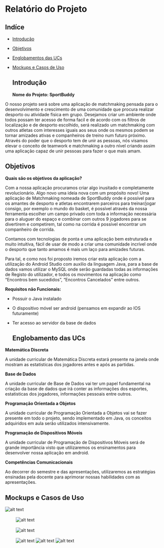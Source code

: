 # Relatório do Projeto

## Indíce
- [Introdução](#introdução)
- [Objetivos](#objetivos)
- [Englobamentos das UCs](#englobamento-das-ucs)
- [Mockups e Casos de Uso](#mockups-e-casos-de-uso)

  ## Introdução
  **Nome do Projeto: SportBuddy**

O nosso projeto será sobre uma aplicação de matchmaking pensada para o desenvolvimento e crescimento de uma comunidade que procura realizar desporto ou atividade física em grupo. Desejamos criar um ambiente onde todos possam ter acesso de forma facil e de acordo com os filtros de localização e de desporto escolhido, será realizado um matchmaking com outros atletas com interesses iguais aos seus onde os mesmos podem se tornar amizades ativas e companheiros de treino num futuro próximo. Através do poder que o desporto tem de unir as pessoas, nós visamos elevar o conceito de teamwork e matchmaking a outro nível criando assim uma aplicação capaz de unir pessoas para fazer o que mais amam.

## Objetivos

**Quais são os objetivos da aplicação?**

Com a nossa aplicação procuramos criar algo inusitado e completamente revolucionário. Algo novo uma ideia nova com um propósito novo! Uma aplicação de Matchmaking nomeada de SportBuddy onde é possível para os amantes de desporto e atletas encontrarem parceiros para treinar/jogar consigo, por exemplo o mundo do basket, é possível através da nossa ferramenta escolher um campo privado com toda a informação necessária para o aluguer do espaço e combinar com outros 9 jogadores para se divertirem e competirem, tal como na corrida é possível encontrar um companheiro de corrida.

Contamos com tecnologias de ponta e uma aplicação bem estruturada e muito intuitiva, fácil de usar de modo a criar uma comunidade incrível onde o desporto que tanto amamos é mais um laço para amizades futuras.

Para tal, e como nos foi proposto iremos criar esta aplicação com a utilização do Android Studio com auxilio da linguagem Java, para a base de dados vamos utilizar o MySQL onde serão guardadas todas as informações de Registo do utilizador, e todos os movimentos na aplicação como “Encontros bem sucedidos”, “Encontros Cancelados” entre outros. 

**Requisitos não Funcionais:**
- Possuir o Java instalado
- O dispositivo móvel ser android (pensamos em expandir ao IOS futuramente)
- Ter acesso ao servidor da base de dados

  ## Englobamento das UCs

**Matemática Discreta**

A unidade curricular de Matemática Discreta estará presente na janela onde mostram as estatisticas dos jogadores antes e após as partidas.

**Base de Dados**

A unidade curricular de Base de Dados vai ter um papel fundamental na criação da base de dados que irá conter as informações dos esportes, estatisticas dos jogadores, informações pessoais entre outros.

**Programação Orientada a Objetos**

A unidade curricular de Programação Orientada a Objetos vai se fazer presente em todo o projeto, sendo implementado em Java, os conceitos adquiridos em aula serão utilizados intensivamente.

**Programação de Dispositivos Móveis**

A unidade curricular de Programação de Dispositivos Móveis será de grande importância visto que utilizaremos os ensinamentos para desenvolver nossa aplicação em android.

**Competências Comunicacionais**

Ao decorrer do semestre e das apresentações, utilizaremos as estratégias ensinadas pela docente para aprimorar nossas habilidades com as apresentações.

## Mockups e Casos de Uso

![alt text](https://github.com/Kaiobr13/Projeto-Mobile-LeonardoAlves-KaioSchoeneman/blob/main/images_report/first%20image.png?raw=true)\
\
&nbsp;&nbsp;&nbsp;&nbsp;&nbsp;&nbsp;&nbsp;&nbsp;&nbsp;![alt text](https://github.com/Kaiobr13/Projeto-Mobile-LeonardoAlves-KaioSchoeneman/blob/main/images_report/new%20here.png?raw=true)\
\
&nbsp;&nbsp;&nbsp;&nbsp;&nbsp;&nbsp;&nbsp;&nbsp;&nbsp;![alt text](https://github.com/Kaiobr13/Projeto-Mobile-LeonardoAlves-KaioSchoeneman/blob/main/images_report/already%20a%20member.png?raw=true)\
\
&nbsp;&nbsp;&nbsp;&nbsp;&nbsp;&nbsp;&nbsp;&nbsp;&nbsp;![alt text](https://github.com/Kaiobr13/Projeto-Mobile-LeonardoAlves-KaioSchoeneman/blob/main/images_report/pós%20login.png?raw=true)
![alt text](https://github.com/Kaiobr13/Projeto-Mobile-LeonardoAlves-KaioSchoeneman/blob/main/images_report/menu%20player.png?raw=true)
![alt text](https://github.com/Kaiobr13/Projeto-Mobile-LeonardoAlves-KaioSchoeneman/blob/main/images_report/map.png?raw=true)

